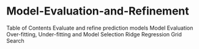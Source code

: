 # Model-Evaluation-and-Refinement
Table of Contents
Evaluate and refine prediction models
    Model Evaluation
    Over-fitting, Under-fitting and Model Selection
    Ridge Regression
    Grid Search

